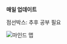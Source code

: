 **매일 업데이트**

점선박스: 추후 공부 필요



![마인드 맵](https://github.com/sunwon12/Today-I-Learn/assets/92251131/780cf7c2-cb4a-42c4-91de-5e1e1a0f57c1)

